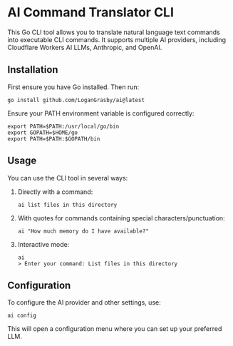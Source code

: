 # AI Command Translator CLI

This Go CLI tool allows you to translate natural language text commands into executable CLI commands. It supports multiple AI providers, including Cloudflare Workers AI LLMs, Anthropic, and OpenAI.

## Installation

First ensure you have Go installed. Then run:

```
go install github.com/LoganGrasby/ai@latest
```

Ensure your PATH environment variable is configured correctly:

```
export PATH=$PATH:/usr/local/go/bin
export GOPATH=$HOME/go
export PATH=$PATH:$GOPATH/bin
```

## Usage

You can use the CLI tool in several ways:

1. Directly with a command:
   ```
   ai list files in this directory
   ```

2. With quotes for commands containing special characters/punctuation:
   ```
   ai "How much memory do I have available?"
   ```

3. Interactive mode:
   ```
   ai
   > Enter your command: List files in this directory
   ```

## Configuration

To configure the AI provider and other settings, use:

```
ai config
```

This will open a configuration menu where you can set up your preferred LLM.
